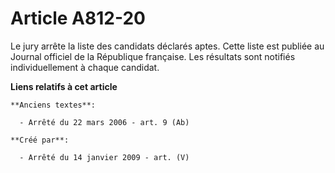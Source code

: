 # Article A812-20

Le jury arrête la liste des candidats déclarés aptes. Cette liste est publiée au Journal officiel de la République française.
Les résultats sont notifiés individuellement à chaque candidat.

**Liens relatifs à cet article**

	**Anciens textes**:

	  - Arrêté du 22 mars 2006 - art. 9 (Ab)

	**Créé par**:

	  - Arrêté du 14 janvier 2009 - art. (V)

